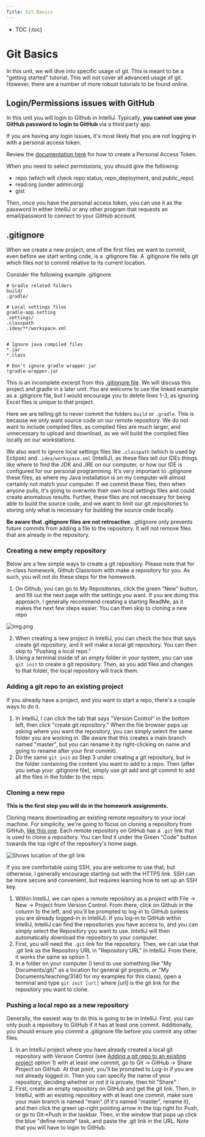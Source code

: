 ```yaml
---
Title: Git Basics
---
```


* TOC
{:toc}

# Git Basics

In this unit, we will dive into specific usage of git. This is meant
to be a "getting started" tutorial. This will not cover all advanced
usage of git. However, there are a number of more robust tutorials
to be found online.

## Login/Permissions issues with GitHub

In this unit you will login to Github in IntelliJ. Typically, **you cannot use your GitHub password 
to login to GitHub** via a third party app.

If you are having any login issues, it's most likely that you are not logging in
with a personal access token.

Review the [documentation here](https://docs.github.com/en/authentication/keeping-your-account-and-data-secure/creating-a-personal-access-token)
for how to create a Personal Access Token.

When you need to select permissions, you should give the following:
- repo (which will check repo:status, repo_deployment, and public_repo)
- read:org (under admin:org)
- gist

Then, once you have the personal access token, you can use it as the password
in either IntelliJ or any other program that requests an email/password
to connect to your GitHub account.

## .gitignore

When we create a new project, one of the first files we want to
commit, even before we start writing code, is a .gitignore file.
A .gitignore file tells git which files *not* to commit relative
to its current location.

Consider the following example .gitignore

```gitignore
# Gradle related folders
build/
.gradle/

# Local settings files
gradle-app.setting
.settings/
.classpath
.idea/**/workspace.xml


# Ignore java compiled files
*.jar
*.class

# Don't ignore gradle wrapper jar
!gradle-wrapper.jar
```

This is an incomplete excerpt from this [.gitignore file](https://github.com/sde-coursepack/NBAExcelTeams/blob/main/.gitignore).
We will discuss this project and gradle in a later unit. You are welcome
to use the linked example as a .gitignore file, but I would encourage
you to delete lines 1-3, as ignoring Excel files is unique to that project.

Here we are telling git to never commit the folders `build` or `.gradle`. This
is because we only want source code on our remote repository. We do
not want to include compiled files, as compiled files are much larger, and
unnecessary to upload and download, as we will build the compiled files
locally on our workstations.

We also want to ignore local settings files like `.classpath` (which is used
by Eclipse) and `.idea/workspace.xml` (IntelliJ), as these files tell our 
IDEs things like where to find the JDK and JRE on our computer, or how
our IDE is configured for our personal programming. It's very
important to .gitignore these files, as where my Java installation is
on my computer will almost certainly not match your computer. If we commit
these files, then when anyone pulls, it's going to overwrite their
own local settings files and could create anomalous results. Further, these
files are not necessary for being able to build the source code, and
we want to limit our git repositories to storing only what is necessary
for building the source code locally.

**Be aware that .gitignore files are not retroactive**. .gitignore only
prevents future commits from adding a file to the repository. It will not
remove files that are already in the repository.

### Creating a new empty repository

Below are a few simple ways to create a git repository. Please note
that for in-class homework, Github Classroom with make a repository
for you. As such, you will not do these steps for the homework.

1. On Github, you can go to My Repositories, click the green "New" button,
and fill out the next page with the settings you want. If you are doing
this approach, I generally recommend creating a starting ReadMe, as it
makes the next few steps easier. You can then skip to cloning a new repo

![img.png](../images/vcs/github_new_repo.png)

2. When creating a new project in IntelliJ, you can check the box that says
create git repository, and it will make a local git repository. You can
then skip to "Pushing a local repo."
3. Using a terminal inside of an empty folder in your system, 
you can use `git init` to create a git repository. Then, as you add files and
changes to that folder, the local repository will track them. 

### Adding a git repo to an existing project

If you already have a project, and you want to start a repo, there's
a couple ways to do it.

1. In IntelliJ, I can click the tab that says "Version Control" in the
bottom left, then click "create git repository." When the file browser pops
up asking where you want the repository, you can simply select the same
folder you are working in. (Be aware that this creates a main branch named
"master", but you can rename it by right-clicking on name and going
to rename after your first commit).
2. Do the same `git init` as Step 3 under creating a git repository, but in the folder
containing the content you want to add to a repo. Then (after you setup
your .gitignore file), simply use
git add and git commit to add all the files in the folder to the repo.

### Cloning a new repo

**This is the first step you will do in the homework assignments.**

Cloning means downloading an existing remote repository to your local machine.
For simplicity, we're going to focus on cloning a repository from GitHub, [like
this one](https://github.com/sde-coursepack/NBAExcelTeams). Each remote
repository on GitHub has a `.git` link that is used to clone a repository.
You can find it under the Green "Code" button towards the top right
of the repository's home page.

![Shows location of the git link](../images/vcs/github_clone.png)

If you are comfortable using SSH, you are welcome to use that, but
otherwise, I generally encourage starting out with the HTTPS link.
SSH can be more secure and convenient, but requires learning how to
set up an SSH key.

1. Within IntelliJ, we can open a remote repository as a project with
File -> New -> Project from Version Control. From there, click on
Github in the column to the left, and you'll be prompted to log-in
to GitHub (unless you are already logged-in in IntelliJ). If you log-in
to GitHub within IntelliJ, IntelliJ can find the repositories you have
access to, and you can simply select the Repository you want to use.
IntelliJ will then automatically download the repository to your computer.
2. First, you will need the `.git` link for the repository. Then, we can 
use that .git link as the Repository URL in "Repository URL" in IntelliJ.
From there, it works the same as option 1.
3. In a folder on your computer (I tend to use something like 
"My Documents/git/" as a location for general git projects, or
"My Documents/teaching/3140 for my examples for this class), open a terminal
and type `git init [url]` where [url] is the git link for the repository
you want to clone.

### Pushing a local repo as a new repository

Generally, the easiest way to do this is going to be in IntelliJ.
First, you can only push a repository to GitHub if it has at least
one commit. Additionally, you should ensure you commit a .gitignore
file before you commit any other files.

1. In an IntelliJ project where you have already created a local 
git repository with Version Control (see [Adding a git repo to an existing
project](https://sde-coursepack.github.io/modules/construction/Git-Basics/#adding-a-git-repo-to-an-existing-project) option 1) with at least one commit, go to Git -> GitHub -> Share
Project on GitHub. At that point, you'll be prompted to Log-in if you
are not already logged in. Then you can specify the name of your repository,
deciding whether or not it is private, then hit "Share"
2. First, create an empty repository on GitHub and get the git link. Then, in IntelliJ, with
an existing repository with at least one commit, make sure your main
branch is named "main" (if it's named "master", rename it), and then
click the green up-right pointing arrow in the top right for Push, or
go to Git->Push in the taskbar. Then, in the window that pops up click
the blue "define remote" task, and paste the .git link in the URL. Note
that you will have to login to GitHub.


